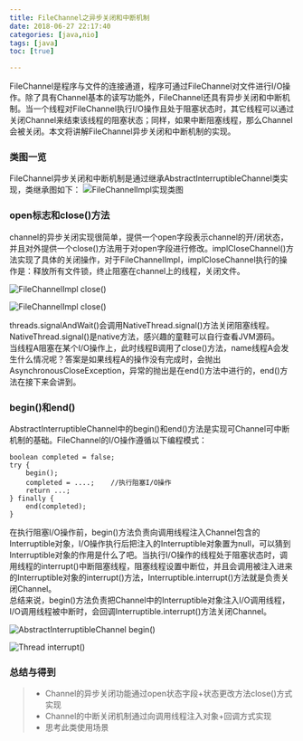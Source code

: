 ```yaml
---
title: FileChannel之异步关闭和中断机制
date: 2018-06-27 22:17:40
categories: [java,nio]
tags: [java]
toc: [true]

---
```


FileChannel是程序与文件的连接通道，程序可通过FileChannel对文件进行I/O操作。除了具有Channel基本的读写功能外，FileChannel还具有异步关闭和中断机制。当一个线程对FileChannel执行I/O操作且处于阻塞状态时，其它线程可以通过关闭Channel来结束该线程的阻塞状态；同样，如果中断阻塞线程，那么Channel会被关闭。本文将讲解FileChannel异步关闭和中断机制的实现。
<!--more-->

### 类图一览
FileChannel异步关闭和中断机制是通过继承AbstractInterruptibleChannel类实现，类继承图如下：
![FileChannelImpl实现类图](/img/20180628/fileChannel_class.png)

### open标志和close()方法

channel的异步关闭实现很简单，提供一个open字段表示channel的开/闭状态，并且对外提供一个close()方法用于对open字段进行修改。implCloseChannel()方法实现了具体的关闭操作，对于FileChannelImpl，implCloseChannel执行的操作是：释放所有文件锁，终止阻塞在channel上的线程，关闭文件。

![FileChannelImpl close()](/img/20180628/fileChannel_close.png)

![FileChannelImpl close()](/img/20180628/fileChannel_impClose.png)

threads.signalAndWait()会调用NativeThread.signal()方法关闭阻塞线程。NativeThread.signal()是native方法，感兴趣的童鞋可以自行查看JVM源码。<br>
当线程A阻塞在某个I/O操作上，此时线程B调用了close()方法，name线程A会发生什么情况呢？答案是如果线程A的操作没有完成时，会抛出AsynchronousCloseException，异常的抛出是在end()方法中进行的，end()方法在接下来会讲到。

### begin()和end()
AbstractInterruptibleChannel中的begin()和end()方法是实现可Channel可中断机制的基础。FileChannel的I/O操作遵循以下编程模式：

```
boolean completed = false;
try {
	begin();
	completed = ....;    //执行阻塞I/O操作
	return ...;
} finally {
	end(completed);
}
```

在执行阻塞I/O操作前，begin()方法负责向调用线程注入Channel包含的Interruptible对象，I/O操作执行后把注入的Interruptible对象置为null，可以猜到Interruptible对象的作用是什么了吧。当执行I/O操作的线程处于阻塞状态时，调用线程的interrupt()中断阻塞线程，阻塞线程设置中断位，并且会调用被注入进来的Interruptible对象的interrupt()方法，Interruptible.interrupt()方法就是负责关闭Channel。<br>
总结来说，begin()方法负责把Channel中的Interruptible对象注入I/O调用线程，I/O调用线程被中断时，会回调Interruptible.interrupt()方法关闭Channel。

![AbstractInterruptibleChannel begin()](/img/20180628/fileChannel_begin.png)

![Thread interrupt()](/img/20180628/thread_interrupt.png)

### 总结与得到

> * Channel的异步关闭功能通过open状态字段+状态更改方法close()方式实现
> * Channel的中断关闭机制通过向调用线程注入对象+回调方式实现
> * 思考此类使用场景



